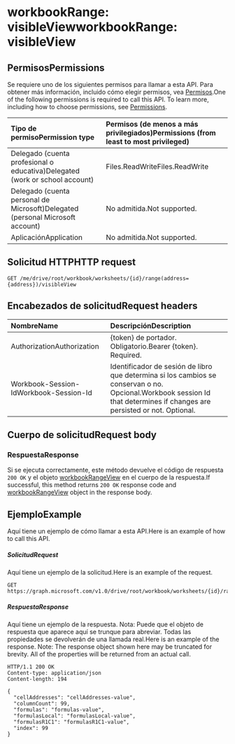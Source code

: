 # <a name="workbookrange-visibleview"></a><span data-ttu-id="cf0d8-101">workbookRange: visibleView</span><span class="sxs-lookup"><span data-stu-id="cf0d8-101">workbookRange: visibleView</span></span>


## <a name="permissions"></a><span data-ttu-id="cf0d8-102">Permisos</span><span class="sxs-lookup"><span data-stu-id="cf0d8-102">Permissions</span></span>
<span data-ttu-id="cf0d8-p101">Se requiere uno de los siguientes permisos para llamar a esta API. Para obtener más información, incluido cómo elegir permisos, vea [Permisos](../../../concepts/permissions_reference.md).</span><span class="sxs-lookup"><span data-stu-id="cf0d8-p101">One of the following permissions is required to call this API. To learn more, including how to choose permissions, see [Permissions](../../../concepts/permissions_reference.md).</span></span>

|<span data-ttu-id="cf0d8-105">Tipo de permiso</span><span class="sxs-lookup"><span data-stu-id="cf0d8-105">Permission type</span></span>      | <span data-ttu-id="cf0d8-106">Permisos (de menos a más privilegiados)</span><span class="sxs-lookup"><span data-stu-id="cf0d8-106">Permissions (from least to most privileged)</span></span>              |
|:--------------------|:---------------------------------------------------------|
|<span data-ttu-id="cf0d8-107">Delegado (cuenta profesional o educativa)</span><span class="sxs-lookup"><span data-stu-id="cf0d8-107">Delegated (work or school account)</span></span> | <span data-ttu-id="cf0d8-108">Files.ReadWrite</span><span class="sxs-lookup"><span data-stu-id="cf0d8-108">Files.ReadWrite</span></span>    |
|<span data-ttu-id="cf0d8-109">Delegado (cuenta personal de Microsoft)</span><span class="sxs-lookup"><span data-stu-id="cf0d8-109">Delegated (personal Microsoft account)</span></span> | <span data-ttu-id="cf0d8-110">No admitida.</span><span class="sxs-lookup"><span data-stu-id="cf0d8-110">Not supported.</span></span>    |
|<span data-ttu-id="cf0d8-111">Aplicación</span><span class="sxs-lookup"><span data-stu-id="cf0d8-111">Application</span></span> | <span data-ttu-id="cf0d8-112">No admitida.</span><span class="sxs-lookup"><span data-stu-id="cf0d8-112">Not supported.</span></span> |

## <a name="http-request"></a><span data-ttu-id="cf0d8-113">Solicitud HTTP</span><span class="sxs-lookup"><span data-stu-id="cf0d8-113">HTTP request</span></span>
<!-- { "blockType": "ignored" } -->
```http
GET /me/drive/root/workbook/worksheets/{id}/range(address={address})/visibleView
```
## <a name="request-headers"></a><span data-ttu-id="cf0d8-114">Encabezados de solicitud</span><span class="sxs-lookup"><span data-stu-id="cf0d8-114">Request headers</span></span>
| <span data-ttu-id="cf0d8-115">Nombre</span><span class="sxs-lookup"><span data-stu-id="cf0d8-115">Name</span></span>       | <span data-ttu-id="cf0d8-116">Descripción</span><span class="sxs-lookup"><span data-stu-id="cf0d8-116">Description</span></span>|
|:---------------|:----------|
| <span data-ttu-id="cf0d8-117">Authorization</span><span class="sxs-lookup"><span data-stu-id="cf0d8-117">Authorization</span></span>  | <span data-ttu-id="cf0d8-p102">{token} de portador. Obligatorio.</span><span class="sxs-lookup"><span data-stu-id="cf0d8-p102">Bearer {token}. Required.</span></span> |
| <span data-ttu-id="cf0d8-120">Workbook-Session-Id</span><span class="sxs-lookup"><span data-stu-id="cf0d8-120">Workbook-Session-Id</span></span>  | <span data-ttu-id="cf0d8-p103">Identificador de sesión de libro que determina si los cambios se conservan o no. Opcional.</span><span class="sxs-lookup"><span data-stu-id="cf0d8-p103">Workbook session Id that determines if changes are persisted or not. Optional.</span></span>|

## <a name="request-body"></a><span data-ttu-id="cf0d8-123">Cuerpo de solicitud</span><span class="sxs-lookup"><span data-stu-id="cf0d8-123">Request body</span></span>

### <a name="response"></a><span data-ttu-id="cf0d8-124">Respuesta</span><span class="sxs-lookup"><span data-stu-id="cf0d8-124">Response</span></span>
<span data-ttu-id="cf0d8-125">Si se ejecuta correctamente, este método devuelve el código de respuesta `200 OK` y el objeto [workbookRangeView](../resources/workbookrangeview.md) en el cuerpo de la respuesta.</span><span class="sxs-lookup"><span data-stu-id="cf0d8-125">If successful, this method returns `200 OK` response code and [workbookRangeView](../resources/workbookrangeview.md) object in the response body.</span></span>

## <a name="example"></a><span data-ttu-id="cf0d8-126">Ejemplo</span><span class="sxs-lookup"><span data-stu-id="cf0d8-126">Example</span></span>
<span data-ttu-id="cf0d8-127">Aquí tiene un ejemplo de cómo llamar a esta API.</span><span class="sxs-lookup"><span data-stu-id="cf0d8-127">Here is an example of how to call this API.</span></span>
##### <a name="request"></a><span data-ttu-id="cf0d8-128">Solicitud</span><span class="sxs-lookup"><span data-stu-id="cf0d8-128">Request</span></span>
<span data-ttu-id="cf0d8-129">Aquí tiene un ejemplo de la solicitud.</span><span class="sxs-lookup"><span data-stu-id="cf0d8-129">Here is an example of the request.</span></span>
<!-- {
  "blockType": "request",
  "name": "workbookrange_visibleview"
}-->
```http
GET https://graph.microsoft.com/v1.0/drive/root/workbook/worksheets/{id}/range(addres='A1:Z10')/visibleView
```

##### <a name="response"></a><span data-ttu-id="cf0d8-130">Respuesta</span><span class="sxs-lookup"><span data-stu-id="cf0d8-130">Response</span></span>
<span data-ttu-id="cf0d8-p104">Aquí tiene un ejemplo de la respuesta. Nota: Puede que el objeto de respuesta que aparece aquí se trunque para abreviar. Todas las propiedades se devolverán de una llamada real.</span><span class="sxs-lookup"><span data-stu-id="cf0d8-p104">Here is an example of the response. Note: The response object shown here may be truncated for brevity. All of the properties will be returned from an actual call.</span></span>
<!-- {
  "blockType": "response",
  "truncated": true,
  "@odata.type": "microsoft.graph.workbookRangeView"
} -->
```http
HTTP/1.1 200 OK
Content-type: application/json
Content-length: 194

{
  "cellAddresses": "cellAddresses-value",
  "columnCount": 99,
  "formulas": "formulas-value",
  "formulasLocal": "formulasLocal-value",
  "formulasR1C1": "formulasR1C1-value",
  "index": 99
}
```